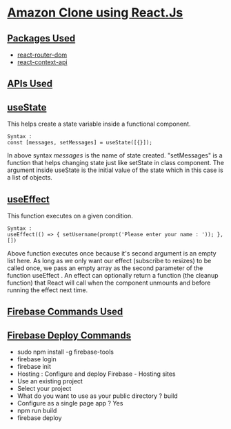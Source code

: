 # **[Amazon Clone using React.Js](https://www.youtube.com/watch?v=1_IYL9ZMR_Y&list=PL-J2q3Ga50oMQa1JdSJxYoZELwOJAXExP&index=5)**

## **[Packages Used]()**

- [react-router-dom](https://www.npmjs.com/package/react-router-dom)
- [react-context-api](https://www.npmjs.com/package/react-context-api)

## **[APIs Used]()**

## **[useState]()**

This helps create a state variable inside a functional component.

```
Syntax :
const [messages, setMessages] = useState([{}]);
```

In above syntax _messages_ is the name of state created. "setMessages" is a function that helps changing state just like setState in class component. The argument inside useState is the initial value of the state which in this case is a list of objects.

## **[useEffect](https://medium.com/trabe/react-useeffect-hook-44d8aa7cccd0)**

This function executes on a given condition.

```
Syntax :
useEffect(() => { setUsername(prompt('Please enter your name : ')); }, [])
```

Above function executes once because it's second argument is an empty list here. As long as we only want our effect (subscribe to resizes) to be called once, we pass an empty array as the second parameter of the function useEffect . An effect can optionally return a function (the cleanup function) that React will call when the component unmounts and before running the effect next time.

## **[Firebase Commands Used]()**

## **[Firebase Deploy Commands]()**

- sudo npm install -g firebase-tools
- firebase login
- firebase init
- Hosting : Configure and deploy Firebase - Hosting sites
- Use an existing project
- Select your project
- What do you want to use as your public directory ? build
- Configure as a single page app ? Yes
- npm run build
- firebase deploy
